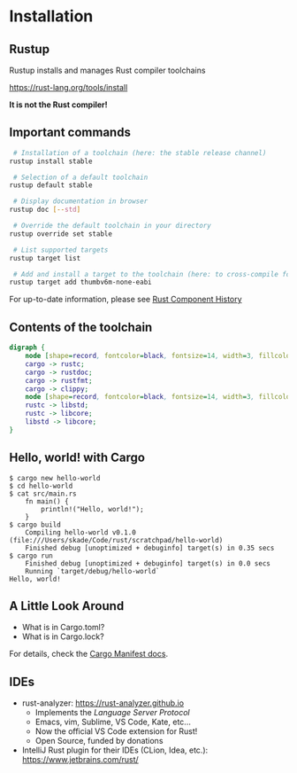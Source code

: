 # Installation

## Rustup

Rustup installs and manages Rust compiler toolchains

<https://rust-lang.org/tools/install>

**It is not the Rust compiler!**

## Important commands

```sh
 # Installation of a toolchain (here: the stable release channel)
rustup install stable

 # Selection of a default toolchain
rustup default stable

 # Display documentation in browser
rustup doc [--std]

 # Override the default toolchain in your directory
rustup override set stable

 # List supported targets
rustup target list

 # Add and install a target to the toolchain (here: to cross-compile for an ARMv6-M target)
rustup target add thumbv6m-none-eabi
```

For up-to-date information, please see [Rust Component
History](https://rust-lang.github.io/rustup-components-history/)

## Contents of the toolchain

```dot process
digraph {
    node [shape=record, fontcolor=black, fontsize=14, width=3, fillcolor=lightgreen, style=filled];
    cargo -> rustc;
    cargo -> rustdoc;
    cargo -> rustfmt;
    cargo -> clippy;
    node [shape=record, fontcolor=black, fontsize=14, width=3, fillcolor=lightblue, style=filled];
    rustc -> libstd;
    rustc -> libcore;
    libstd -> libcore;
}
```

## Hello, world! with Cargo

```console
$ cargo new hello-world
$ cd hello-world
$ cat src/main.rs
    fn main() {
        println!("Hello, world!");
    }
$ cargo build
    Compiling hello-world v0.1.0 (file:///Users/skade/Code/rust/scratchpad/hello-world)
    Finished debug [unoptimized + debuginfo] target(s) in 0.35 secs
$ cargo run
    Finished debug [unoptimized + debuginfo] target(s) in 0.0 secs
    Running `target/debug/hello-world`
Hello, world!
```

## A Little Look Around

-   What is in Cargo.toml?
-   What is in Cargo.lock?

For details, check the [Cargo Manifest docs](http://doc.crates.io/manifest.html).

## IDEs

-   rust-analyzer: <https://rust-analyzer.github.io>
    - Implements the *Language Server Protocol*
    - Emacs, vim, Sublime, VS Code, Kate, etc...
    - Now the official VS Code extension for Rust!
    - Open Source, funded by donations
-   IntelliJ Rust plugin for their IDEs (CLion, Idea, etc.):
    <https://www.jetbrains.com/rust/>

